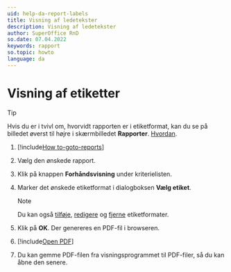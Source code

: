 ```yaml
---
uid: help-da-report-labels
title: Visning af ledetekster
description: Visning af ledetekster
author: SuperOffice RnD
so.date: 07.04.2022
keywords: rapport
so.topic: howto
language: da
---
```


# Visning af etiketter

> [!TIP]
> Hvis du er i tvivl om, hvorvidt rapporten er i etiketformat, kan du se på billedet øverst til højre i skærmbilledet **Rapporter**. [Hvordan][1].

1. [!include[How to-goto-reports](../includes/goto-reports.md)]

1. Vælg den ønskede rapport.

1. Klik på knappen **Forhåndsvisning** under kriterielisten.

1. Marker det ønskede etiketformat i dialogboksen **Vælg etiket**.

    > [!NOTE]
    > Du kan også [tilføje][2], [redigere][3] og [fjerne][4] etiketformater.

1. Klik på **OK**. Der genereres en PDF-fil i browseren.

1. [!include[Open PDF](../includes/step-open-pdf.md)]

1. Du kan gemme PDF-filen fra visningsprogrammet til PDF-filer, så du kan åbne den senere.

<!-- Referenced links -->
[1]: ../properties.md
[2]: add-format.md
[3]: edit-format.md
[4]: remove-format.md

<!-- Referenced images -->
